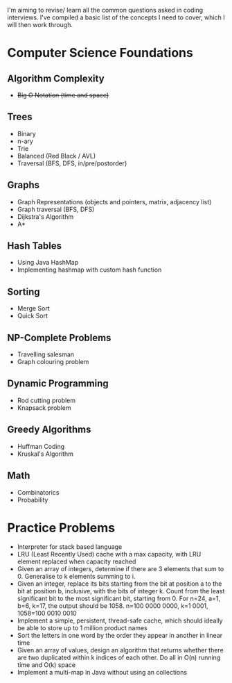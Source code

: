 I'm aiming to revise/ learn all the common questions asked in coding interviews. I've compiled a basic list of the concepts I need to cover, which I will then work through.

# Computer Science Foundations

## Algorithm Complexity
* ~~Big O Notation (time and space)~~

## Trees
* Binary
* n-ary
* Trie
* Balanced (Red Black / AVL)
* Traversal (BFS, DFS, in/pre/postorder)

## Graphs
* Graph Representations (objects and pointers, matrix, adjacency list)
* Graph traversal (BFS, DFS)
* Dijkstra's Algorithm
* A*

## Hash Tables
* Using Java HashMap
* Implementing hashmap with custom hash function

## Sorting
* Merge Sort
* Quick Sort

## NP-Complete Problems
* Travelling salesman
* Graph colouring problem

## Dynamic Programming
* Rod cutting problem
* Knapsack problem

## Greedy Algorithms
* Huffman Coding
* Kruskal's Algorithm

## Math
* Combinatorics
* Probability


# Practice Problems
* Interpreter for stack based language
* LRU (Least Recently Used) cache with a max capacity, with LRU element replaced when capacity reached
* Given an array of integers, determine if there are 3 elements that sum to 0. Generalise to k elements summing to i.
* Given an integer, replace its bits starting from the bit at position a to the bit at position b, inclusive, with the bits of integer k. Count from the least significant bit to the most significant bit, starting from 0.
For n=24, a=1, b=6, k=17, the output should be 1058. n=100 0000 0000, k=1 0001, 1058=100 0010 0010
* Implement a simple, persistent, thread-safe cache, which should ideally be able to store up to 1 million product names
* Sort the letters in one word by the order they appear in another in linear time
* Given an array of values, design an algorithm that returns whether there are two duplicated within k indices of each other. Do all in O(n) running time and O(k) space
* Implement a multi-map in Java without using an collections
